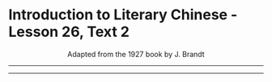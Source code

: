 # Introduction to Literary Chinese - Lesson 26, Text 2

<center>Adapted from the 1927 book by J. Brandt</center>

---

---
